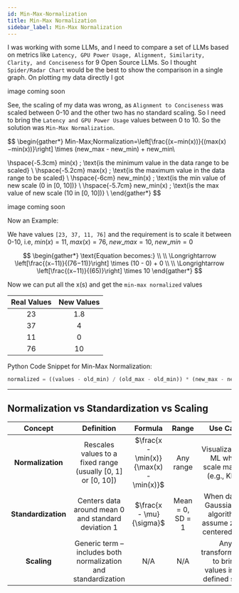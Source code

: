 ```yaml
---
id: Min-Max-Normalization
title: Min-Max Normalization
sidebar_label: Min-Max Normalization
---
```


I was working with some LLMs, and I need to compare a set of LLMs based on metrics like `Latency, GPU Power Usage, Alignment, Similarity, Clarity, and Conciseness` for 9 Open Source LLMs. So I thought `Spider/Radar Chart` would be the best to show the comparison in a single graph. On plotting my data directly I got

image coming soon
<!-- ![Before Normalizing](imgs/Before_Normalizing.png) -->

See, the scaling of my data was wrong, as `Alignment to Conciseness` was scaled between 0-10 and the other two has no standard scaling. So I need to bring the `Latency and GPU Power Usage` values between 0 to 10. So the solution was `Min-Max Normalization`.

$$
\begin{gather*}
Min-Max\;Normalization=\left[\frac{(x−min(x))}{(max(x)−min(x))}\right] \times (new\_max - new\_min) + new\_min\\

\hspace{-5.3cm} min(x) \; \text{is the minimum value in the data range to be scaled} \\
\hspace{-5.2cm} max(x) \; \text{is the maximum value in the data range to be scaled} \\
\hspace{-6cm} new\_min(x) \; \text{is the min value of new scale (0 in [0, 10])} \\
\hspace{-5.7cm} new\_min(x) \; \text{is the max value of new scale (10 in [0, 10])} \\
\end{gather*}
$$

image coming soon
<!-- ![After Normalizing](imgs/After_Normalizing.png) -->

Now an Example:

We have values `[23, 37, 11, 76]` and the requirement is to scale it between 0-10, i.e, $min(x) = 11,\; max(x) = 76,\; new\_max = 10,\; new\_min = 0$

$$
\begin{gather*}
\text{Equation becomes:} \\
\\
\Longrightarrow \left[\frac{(x−11)}{(76−11)}\right] \times (10 - 0) + 0 \\
\\
\Longrightarrow \left[\frac{(x−11)}{(65)}\right] \times 10
\end{gather*}
$$

Now we can put all the x(s) and get the `min-max normalized` values

|Real Values | New Values |
| :---: | :---: |
|  23   |  1.8  |
|  37   |   4   |
|  11   |   0   |
|  76   |   10  |

Python Code Snippet for Min-Max Normalization:

```python
normalized = ((values - old_min) / (old_max - old_min)) * (new_max - new_min) + new_min
```

---

## Normalization vs Standardization vs Scaling

| Concept             | Definition                                                     | Formula                                 | Range            | Use Case                                                       |
| :-------------------: | :--------------------------------------------------------------: | :---------------------------------------: | :----------------: | :--------------------------------------------------------------: |
| **Normalization**   | Rescales values to a fixed range (usually \[0, 1] or \[0, 10]) | $\frac{x - \min(x)}{\max(x) - \min(x)}$ | Any range        | Visualizations, ML when scale matters (e.g., KNN)              |
| **Standardization** | Centers data around mean 0 and standard deviation 1            | $\frac{x - \mu}{\sigma}$                | Mean = 0, SD = 1 | When data is Gaussian, or algorithms assume zero-centered data |
| **Scaling**         | Generic term – includes both normalization and standardization | N/A                                     | N/A              | Any transformation to bring values into a defined scale        |
